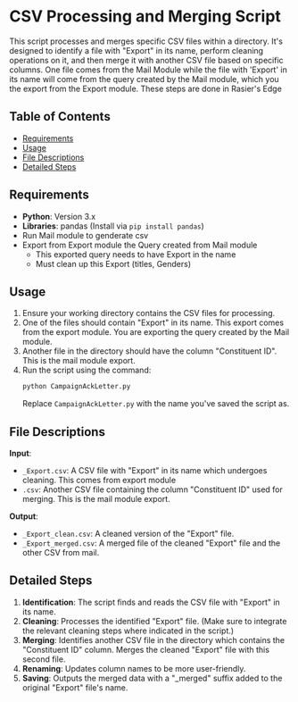 # CSV Processing and Merging Script

This script processes and merges specific CSV files within a directory. It's designed to identify a file with "Export" in its  name, perform cleaning operations on it, and then merge it with another CSV file based on specific columns. One file comes from the Mail Module while the file with 'Export' in its name will come from the query created by the Mail module, which you the export from the Export module. These steps are done in Rasier's Edge

## Table of Contents
- [Requirements](#requirements)
- [Usage](#usage)
- [File Descriptions](#file-descriptions)
- [Detailed Steps](#detailed-steps)

## Requirements
- **Python**: Version 3.x
- **Libraries**: pandas (Install via `pip install pandas`)
- Run Mail module to genderate csv
- Export from Export module the Query created from Mail module
    - This exported query needs to have Export in the name
    - Must clean up this Export (titles, Genders)

## Usage

1. Ensure your working directory contains the CSV files for processing.
2. One of the files should contain "Export" in its name. This export comes from the export module. You are exporting the query created by the Mail module. 
3. Another file in the directory should have the column "Constituent ID". This is the mail module export. 
4. Run the script using the command:
    ```bash
    python CampaignAckLetter.py
    ```
    Replace `CampaignAckLetter.py` with the name you've saved the script as.

## File Descriptions

**Input**:
- `_Export.csv`: A CSV file with "Export" in its name which undergoes cleaning. This comes from export module
- `.csv`: Another CSV file containing the column "Constituent ID" used for merging. This is the mail module export. 

**Output**:
- `_Export_clean.csv`: A cleaned version of the "Export" file.
- `_Export_merged.csv`: A merged file of the cleaned "Export" file and the other CSV from mail.

## Detailed Steps

1. **Identification**: The script finds and reads the CSV file with "Export" in its name.
2. **Cleaning**: Processes the identified "Export" file. (Make sure to integrate the relevant cleaning steps where indicated in the script.)
3. **Merging**: Identifies another CSV file in the directory which contains the "Constituent ID" column. Merges the cleaned "Export" file with this second file.
4. **Renaming**: Updates column names to be more user-friendly.
5. **Saving**: Outputs the merged data with a "_merged" suffix added to the original "Export" file's name.
